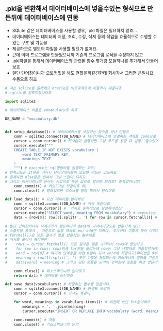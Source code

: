 ## .pkl을 변환해서 데이터베이스에 넣을수있는 형식으로 만든뒤에 데이터베이스에 연동

- SQLite 같은 데이터베이스를 사용할 경우, .pkl 파일은 필요하지 않죠...
- 데이터베이스는 데이터의 저장, 조회, 수정, 삭제 등의 작업을 효율적으로 수행할 수 있는 구조 및 기능을
- 제공하므로 별도의 파일을 사용할 필요가 없어요.
- 근데 이미 프로그램을 만들었으니까 기존의 프로그램 로직을 수정하지 않고
- .pkl파일을 통해서 데이터베이스와 관련된 함수 몇개랑 모듈하나를 추가해서 만들어보죠
- 일단 단어장이니까 오토커밋을 해도 괜찮을꺼같긴한데 회사가서 그러면 큰일나요 수동으로 하죠
  
```python
# 저는 sqlite를 쓸꺼에요 oracle은 빅프로젝트에 어울리기 때문이죠
# sqlite를 임포트합니다요

import sqlite3

# 데이터베이스 이름은 vocabulary로 하죠

DB_NAME = "vocabulary.db"
```
```python

def setup_database(): # 데이터베이스를 셋업하는 함수를 하나 만들죠
    conn = sqlite3.connect(DB_NAME) # 데이터베이스에 연결하는 객체를 conn으로 , DB_NAME은 파일이름변수에요
    cursor = conn.cursor() # 커서없이 실행하면 그냥 코드를 왕창 다 실행! 할수있어요 그러면 망하는거에요
    cursor.execute("""
    CREATE TABLE IF NOT EXISTS vocabulary (
        word TEXT PRIMARY KEY,
        meanings TEXT
    )
    """) # execute는 sql명령어를 실행하는 코드!
# 안쪽코드는 if문을 섞어서 단어장테이블이 없으면 만드는 코드에요
# 존재하면 else문은 안써서 그냥 스킵이 되지요
# 그리고 딕셔너리니까 단어는 키값으로 뜻은 값으로 담으면 되겠죠? 중복값이니까?
    conn.commit() # 커밋(그냥 저장이죠 뭐)
    conn.close() # 열려있으면 리소스를 왕창 먹어서 닫아야죠

```
```python
def load_data(): # 요건 데이터를 받아와요
    conn = sqlite3.connect(DB_NAME) # 위랑 똑같아요
    cursor = conn.cursor() #  커서로 순차적으로 실행해야겠죠?
    cursor.execute("SELECT word, meaning FROM vocabulary") # execute는 실행하는 코드고 select로 vocabulary테이블에서 word열과 meaning열을 가져와요
    data = {row[0]: row[1].split(', ') for row in cursor.fetchall()} # 요 코드는 해석하자면

# 일단 단어장이니까 딕셔너리가 필요하니까 data에 딕셔너리값으로 변환시켜 넣고
# 스플릿을 통해서 , 기준으로 값을 따와요 ex) add면 더하다, 추가하다 이렇게 뜻이 여러개니까
# fetchall()은 모든 결과의 행을 반환하는 함수에용
# 저거를 풀어서 해석하면
#    rows = cursor.fetchall() 모든 결과를 행을 가져와서 rows에 할당하고
#    for row in rows: rows만큼 for문을 돌리는데 row는 그냥 내맘대로 이름정한거에요 
#    word = row[0] # 여기에 인덱싱을 하면 0행이 되서 word에 저장되고(파이썬은 0부터 끝-1까지니까)
#    meaning = row[1].split(', ') 뜻은 1행에 저장되는데 여러개니까 콤마를 기준으로 스플릿해서 일단 담습니다. 기본으로 리스트에 담기니까 그냥 넣으면 되요
#    data[word] = meaning # 그리고 담은 뜻들을 단어의 인덱싱에 포함을 하면 한단어에 여러개의 뜻이 담기게 됩니다. 

    conn.close() # 리소스먹으니까 닫아주고
    return data # 데이터를 리턴하죠
```
```python
def save_data(vocabulary): # 저장하는 함수를 만듭시다.
    conn = sqlite3.connect(DB_NAME) # 연결도 똑같이
    cursor = conn.cursor() # 커서도 똑같이

    for word, meanings in vocabulary.items(): # 이전에 썼던 for문이에요
        meanings = ', '.join(meaning)
        cursor.execute("INSERT OR REPLACE INTO vocabulary (word, meaning) VALUES (?, ?)", (word, meanings))

    conn.commit() # 저장 
    conn.close() # 리소스먹으니까 닫기
```

